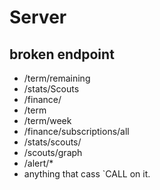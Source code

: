 # Server

## broken endpoint

- /term/remaining
- /stats/Scouts
- /finance/
- /term
- /term/week
- /finance/subscriptions/all
- /stats/scouts/
- /scouts/graph
- /alert/\*
- anything that cass `CALL on it.
